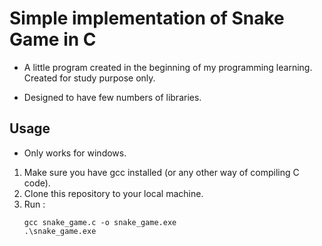 # Simple implementation of Snake Game in C

* A little program created in the beginning of my programming learning. Created for study purpose only.

* Designed to have few numbers of libraries.

## Usage

* Only works for windows.
1. Make sure you have gcc installed (or any other way of compiling C code).
2. Clone this repository to your local machine.
3. Run :
    ```shell
    gcc snake_game.c -o snake_game.exe
    .\snake_game.exe
    ```